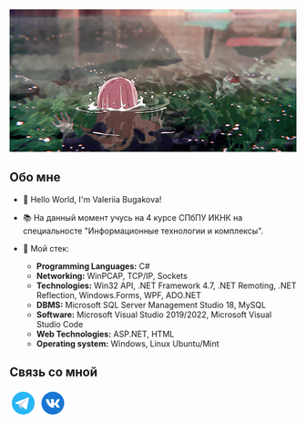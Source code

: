 <img src="https://github.com/bugashesh/bugashesh/blob/main/assets/78ed5848-a79e-463d-8aee-f63a13f097f0.gif" width="1000" height="250"/>

## Обо мне

- 👋 Hello World, I'm Valeriia Bugakova!

- 📚 На данный момент учусь на 4 курсе СПбПУ ИКНК на специальносте "Информационные технологии и комплексы".
- 💾 Мой стек:
  - <b>Programming Languages:</b> C#
  - <b>Networking:</b> WinPCAP, TCP/IP, Sockets
  - <b>Technologies:</b> Win32 API, .NET Framework 4.7, .NET Remoting, .NET Reflection, Windows.Forms, WPF, ADO.NET
  - <b>DBMS:</b> Microsoft SQL Server Management Studio 18, MySQL
  - <b>Software:</b> Microsoft Visual Studio 2019/2022, Microsoft Visual Studio Code
  - <b>Web Technologies:</b> ASP.NET, HTML
  - <b>Operating system:</b> Windows, Linux Ubuntu/Mint

## Связь со мной

[![Telegram](https://github.com/bugashesh/bugashesh/blob/main/assets/icons8-%D1%82%D0%B5%D0%BB%D0%B5%D0%B3%D1%80%D0%B0%D0%BC%D0%BC%D0%B0-app-48.png)](https://t.me/bugashesh)
[![VK](https://github.com/bugashesh/bugashesh/blob/main/assets/icons8-vk-%D0%B2-%D0%BA%D1%80%D1%83%D0%B3%D0%B5-48.png)](https://vk.com/bugashesh)
